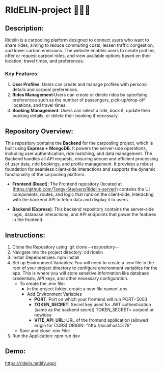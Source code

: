 # RIdELIN-project 🚗👫👫

## Description:

Ridelin is a carpooling platform designed to connect users who want to share rides, aiming to reduce commuting costs, lessen traffic congestion, and lower carbon emissions. The website enables users to create profiles, offer or request carpool rides, and view available options based on their location, travel times, and preferences.

### Key Features:

1. **User Profiles**: Users can create and manage profiles with personal details and carpool preferences.
2. **Rides Management**:Users can create or delete rides by specifying preferences such as the number of passengers, pick-up/drop-off locations, and travel times.
3. **Booking Management**: Users can select a ride, book it, update their booking details, or delete their booking if necessary.

## Repository Overview:

This repository contains the **Backend** for the carpooling project, which is built using **Express + MongoDB**. It powers the server-side operations, including user authentication, ride matching, and data management. The Backend handles all API requests, ensuring secure and efficient processing of user data, ride bookings, and profile management. It provides a robust foundation for seamless client-side interactions and supports the dynamic functionality of the carpooling platform.

- **Frontend (React)**: The Frontend repository (located at (https://github.com/Tangy-Stackers/Ridelin-server)) contains the UI components, routes, and logic that runs on the client-side, interacting with the backend API to fetch data and display it to users.

- **Backend (Express)**: This backend repository contains the server-side logic, database interactions, and API endpoints that power the features in the frontend.

## Instructions:

1. Clone the Repository using :git clone --respository--
2. Navigate into the project directory: cd ridelin
3. Install Dependencies: npm install
4. Set up Environment Variables: You will need to create a .env file in the root of your project directory to configure environment variables for the app. This is where you will store sensitive information like database credentials, API keys, and other necessary configuration.
   - To create the .env file:
      * In the project folder, create a new file named .env.
      * Add Environment Variables
        - **PORT**: Port on which your frontend will run
          PORT=5003
        - **TOKEN_SECRET**: Secret key used for JWT authentication (same as the backend secret)
          TOKEN_SECRET= carpool or newidea
        - **VITE_API_URL**: URL of the frontend application (allowed origin for CORS)
          ORIGIN="http://localhost:5178"
    - Save and close .env File:
5. Run the Application: npm run dev

## Demo:
https://ridelin.netlify.app/